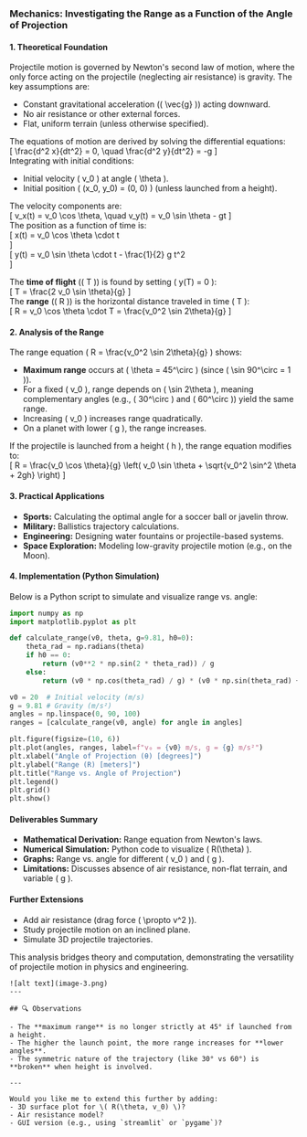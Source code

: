 ### **Mechanics: Investigating the Range as a Function of the Angle of Projection**  

#### **1. Theoretical Foundation**  
Projectile motion is governed by Newton's second law of motion, where the only force acting on the projectile (neglecting air resistance) is gravity. The key assumptions are:  
- Constant gravitational acceleration (\( \vec{g} \)) acting downward.  
- No air resistance or other external forces.  
- Flat, uniform terrain (unless otherwise specified).  

The equations of motion are derived by solving the differential equations:  
\[
\frac{d^2 x}{dt^2} = 0, \quad \frac{d^2 y}{dt^2} = -g
\]  
Integrating with initial conditions:  
- Initial velocity \( v_0 \) at angle \( \theta \).  
- Initial position \( (x_0, y_0) = (0, 0) \) (unless launched from a height).  

The velocity components are:  
\[
v_x(t) = v_0 \cos \theta, \quad v_y(t) = v_0 \sin \theta - gt
\]  
The position as a function of time is:  
\[
x(t) = v_0 \cos \theta \cdot t  
\]  
\[
y(t) = v_0 \sin \theta \cdot t - \frac{1}{2} g t^2  
\]  

The **time of flight** (\( T \)) is found by setting \( y(T) = 0 \):  
\[
T = \frac{2 v_0 \sin \theta}{g}
\]  
The **range** (\( R \)) is the horizontal distance traveled in time \( T \):  
\[
R = v_0 \cos \theta \cdot T = \frac{v_0^2 \sin 2\theta}{g}
\]  

#### **2. Analysis of the Range**  
The range equation \( R = \frac{v_0^2 \sin 2\theta}{g} \) shows:  
- **Maximum range** occurs at \( \theta = 45^\circ \) (since \( \sin 90^\circ = 1 \)).  
- For a fixed \( v_0 \), range depends on \( \sin 2\theta \), meaning complementary angles (e.g., \( 30^\circ \) and \( 60^\circ \)) yield the same range.  
- Increasing \( v_0 \) increases range quadratically.  
- On a planet with lower \( g \), the range increases.  

If the projectile is launched from a height \( h \), the range equation modifies to:  
\[
R = \frac{v_0 \cos \theta}{g} \left( v_0 \sin \theta + \sqrt{v_0^2 \sin^2 \theta + 2gh} \right)
\]  

#### **3. Practical Applications**  
- **Sports:** Calculating the optimal angle for a soccer ball or javelin throw.  
- **Military:** Ballistics trajectory calculations.  
- **Engineering:** Designing water fountains or projectile-based systems.  
- **Space Exploration:** Modeling low-gravity projectile motion (e.g., on the Moon).  

#### **4. Implementation (Python Simulation)**  
Below is a Python script to simulate and visualize range vs. angle:  

```python
import numpy as np
import matplotlib.pyplot as plt

def calculate_range(v0, theta, g=9.81, h0=0):
    theta_rad = np.radians(theta)
    if h0 == 0:
        return (v0**2 * np.sin(2 * theta_rad)) / g
    else:
        return (v0 * np.cos(theta_rad) / g) * (v0 * np.sin(theta_rad) + np.sqrt((v0 * np.sin(theta_rad))**2 + 2 * g * h0))

v0 = 20  # Initial velocity (m/s)
g = 9.81 # Gravity (m/s²)
angles = np.linspace(0, 90, 100)
ranges = [calculate_range(v0, angle) for angle in angles]

plt.figure(figsize=(10, 6))
plt.plot(angles, ranges, label=f"v₀ = {v0} m/s, g = {g} m/s²")
plt.xlabel("Angle of Projection (θ) [degrees]")
plt.ylabel("Range (R) [meters]")
plt.title("Range vs. Angle of Projection")
plt.legend()
plt.grid()
plt.show()
```

#### **Deliverables Summary**  
- **Mathematical Derivation:** Range equation from Newton's laws.  
- **Numerical Simulation:** Python code to visualize \( R(\theta) \).  
- **Graphs:** Range vs. angle for different \( v_0 \) and \( g \).  
- **Limitations:** Discusses absence of air resistance, non-flat terrain, and variable \( g \).  

#### **Further Extensions**  
- Add air resistance (drag force \( \propto v^2 \)).  
- Study projectile motion on an inclined plane.  
- Simulate 3D projectile trajectories.  

This analysis bridges theory and computation, demonstrating the versatility of projectile motion in physics and engineering.
```
![alt text](image-3.png)
---

## 🔍 Observations

- The **maximum range** is no longer strictly at 45° if launched from a height.
- The higher the launch point, the more range increases for **lower angles**.
- The symmetric nature of the trajectory (like 30° vs 60°) is **broken** when height is involved.

---

Would you like me to extend this further by adding:
- 3D surface plot for \( R(\theta, v_0) \)?
- Air resistance model?
- GUI version (e.g., using `streamlit` or `pygame`)?

